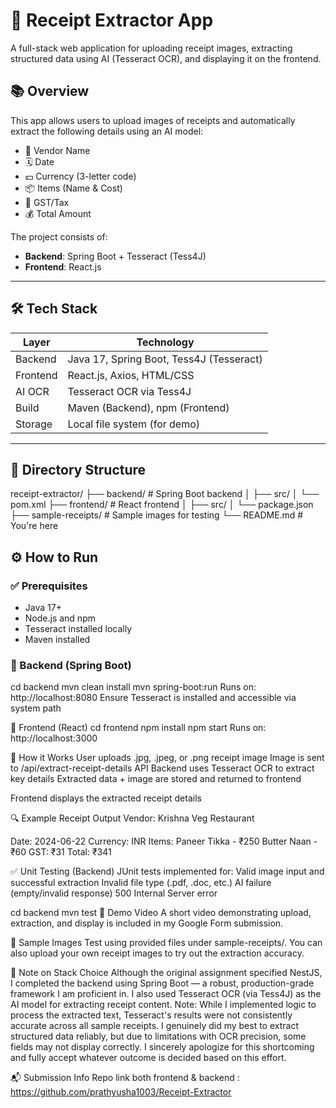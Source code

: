 # 🧾 Receipt Extractor App

A full-stack web application for uploading receipt images, extracting structured data using AI (Tesseract OCR), and displaying it on the frontend.

## 📚 Overview

This app allows users to upload images of receipts and automatically extract the following details using an AI model:

- 🏪 Vendor Name  
- 🗓️ Date  
- 💵 Currency (3-letter code)  
- 📦 Items (Name & Cost)  
- 🧾 GST/Tax  
- 💰 Total Amount  

The project consists of:
- **Backend**: Spring Boot + Tesseract (Tess4J)
- **Frontend**: React.js

---

## 🛠️ Tech Stack

| Layer    | Technology                |
|----------|---------------------------|
| Backend  | Java 17, Spring Boot, Tess4J (Tesseract) |
| Frontend | React.js, Axios, HTML/CSS |
| AI OCR   | Tesseract OCR via Tess4J  |
| Build    | Maven (Backend), npm (Frontend) |
| Storage  | Local file system (for demo)  |

---

## 📁 Directory Structure

receipt-extractor/
├── backend/ # Spring Boot backend
│ ├── src/
│ └── pom.xml
├── frontend/ # React frontend
│ ├── src/
│ └── package.json
├── sample-receipts/ # Sample images for testing
└── README.md # You're here

## ⚙️ How to Run

### ✅ Prerequisites

- Java 17+
- Node.js and npm
- Tesseract installed locally
- Maven installed

### 🚀 Backend (Spring Boot)
cd backend
mvn clean install
mvn spring-boot:run
Runs on: http://localhost:8080
Ensure Tesseract is installed and accessible via system path

🚀 Frontend (React)
cd frontend
npm install
npm start
Runs on: http://localhost:3000

📸 How it Works
User uploads .jpg, .jpeg, or .png receipt image
Image is sent to /api/extract-receipt-details API
Backend uses Tesseract OCR to extract key details
Extracted data + image are stored and returned to frontend

Frontend displays the extracted receipt details

🔍 Example Receipt Output
Vendor: Krishna Veg Restaurant

Date: 2024-06-22
Currency: INR
Items:
Paneer Tikka - ₹250
Butter Naan - ₹60
GST: ₹31
Total: ₹341

✅ Unit Testing (Backend)
JUnit tests implemented for:
Valid image input and successful extraction
Invalid file type (.pdf, .doc, etc.)
AI failure (empty/invalid response)
500 Internal Server error

cd backend
mvn test
🎥 Demo Video
A short video demonstrating upload, extraction, and display is included in my Google Form submission.

📂 Sample Images
Test using provided files under sample-receipts/. You can also upload your own receipt images to try out the extraction accuracy.

📌 Note on Stack Choice
Although the original assignment specified NestJS, I completed the backend using Spring Boot — a robust, production-grade framework I am proficient in. I also used Tesseract OCR (via Tess4J) as the AI model for extracting receipt content.
Note: While I implemented logic to process the extracted text, Tesseract's results were not consistently accurate across all sample receipts. I genuinely did my best to extract structured data reliably, but due to limitations with OCR precision, some fields may not display correctly.
I sincerely apologize for this shortcoming and fully accept whatever outcome is decided based on this effort.

📬 Submission Info
Repo link both frontend & backend : https://github.com/prathyusha1003/Receipt-Extractor


